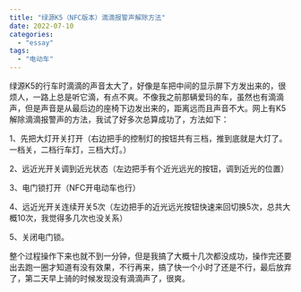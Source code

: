 ```yaml
---
title: "绿源K5（NFC版本）滴滴报警声解除方法"
date: 2022-07-10
categories: 
  - "essay"
tags: 
  - "电动车"
---
```


绿源K5的行车时滴滴的声音太大了，好像是车把中间的显示屏下方发出来的，很烦人，一路上总是听它滴，有点不爽。不像我之前那辆爱玛的车，虽然也有滴滴声，但是声音是从最后边的座椅下边发出来的，距离远而且声音不大。网上有K5解除滴滴报警声的方法，我试了好多次总算成功了，方法如下：

1、先把大灯开关打开（右边把手的控制灯的按钮共有三档，推到底就是大灯了。一档关，二档行车灯，三档大灯。）

2、远近光开关调到近光状态（左边把手有个近光远光的按钮，调到近光的位置）

3、电门锁打开（NFC开电动车也行）

4、远近光开关连续开关5次（左边把手的近光远光按钮快速来回切换5次，总共大概10次，我觉得多几次也没关系）

5、关闭电门锁。

整个过程操作下来也就不到一分钟，但是我搞了大概十几次都没成功，操作完还要出去跑一圈才知道有没有效果，不行再来，搞了快一个小时了还是不行，最后放弃了，第二天早上骑的时候发现没有滴滴声了，很爽。
